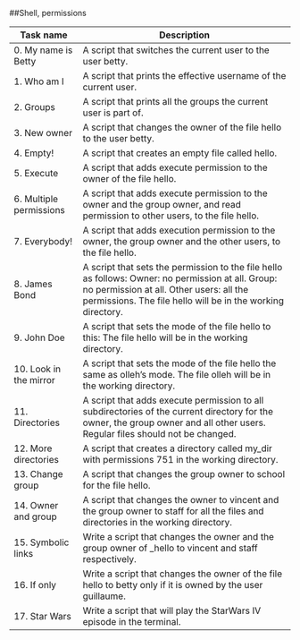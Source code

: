##Shell, permissions

| Task name | Description |
| ------------ | ----------- |
| 0. My name is Betty | A script that switches the current user to the user betty. |
| 1. Who am I | A script that prints the effective username of the current user. |
| 2. Groups | A script that prints all the groups the current user is part of. |
| 3. New owner | A script that changes the owner of the file hello to the user betty. |
| 4. Empty! | A script that creates an empty file called hello. |
| 5. Execute | A script that adds execute permission to the owner of the file hello. |
| 6. Multiple permissions | A script that adds execute permission to the owner and the group owner, and read permission to other users, to the file hello. |
| 7. Everybody! | A script that adds execution permission to the owner, the group owner and the other users, to the file hello. |
| 8. James Bond | A script that sets the permission to the file hello as follows: Owner: no permission at all. Group: no permission at all. Other users: all the permissions. The file hello will be in the working directory. |
| 9. John Doe | A script that sets the mode of the file hello to this: The file hello will be in the working directory. |
| 10. Look in the mirror | A script that sets the mode of the file hello the same as olleh’s mode. The file olleh will be in the working directory. |
| 11. Directories | A script that adds execute permission to all subdirectories of the current directory for the owner, the group owner and all other users. Regular files should not be changed. |
| 12. More directories | A script that creates a directory called my_dir with permissions 751 in the working directory. |
| 13. Change group | A script that changes the group owner to school for the file hello. |
| 14. Owner and group | A script that changes the owner to vincent and the group owner to staff for all the files and directories in the working directory.|
| 15. Symbolic links| Write a script that changes the owner and the group owner of _hello to vincent and staff respectively.|
| 16. If only| Write a script that changes the owner of the file hello to betty only if it is owned by the user guillaume.|
| 17. Star Wars| Write a script that will play the StarWars IV episode in the terminal. |
